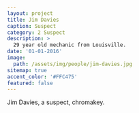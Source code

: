 ```yaml
---
layout: project
title: Jim Davies
caption: Suspect
category: 2 Suspect
description: >
  29 year old mechanic from Louisville.
date: '01-01-2016'
image: 
  path: /assets/img/people/jim-davies.jpg
sitemap: true
accent_color: '#FFC475'
featured: false
---
```


Jim Davies, a suspect, chromakey.
